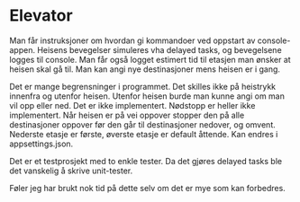 # Elevator

Man får instruksjoner om hvordan gi kommandoer ved oppstart av console-appen.
Heisens bevegelser simuleres vha delayed tasks, og bevegelsene logges til console.
Man får også logget estimert tid til etasjen man ønsker at heisen skal gå til.
Man kan angi nye destinasjoner mens heisen er i gang.

Det er mange begrensninger i programmet. Det skilles ikke på heistrykk innenfra og utenfor heisen. Utenfor heisen burde man kunne angi om man vil opp eller ned. Det er ikke implementert. Nødstopp er heller ikke implementert.
Når heisen er på vei oppover stopper den på alle destinasjoner oppover før den går til destinasjoner nedover, og omvent.
Nederste etasje er første, øverste etasje er default åttende. Kan endres i appsettings.json.

Det er et testprosjekt med to enkle tester. Da det gjøres delayed tasks ble det vanskelig å skrive unit-tester.

Føler jeg har brukt nok tid på dette selv om det er mye som kan forbedres.
